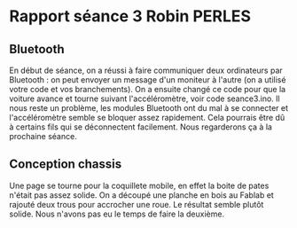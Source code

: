 # Rapport séance 3 Robin PERLES


## Bluetooth
En début de séance, on a réussi à faire communiquer deux ordinateurs par Bluetooth : on peut envoyer un message d'un moniteur à l'autre (on a utilisé votre code et vos branchements).
On a ensuite changé ce code pour que la voiture avance et tourne suivant l'accéléromètre, voir code seance3.ino.
Il nous reste un problème, les modules Bluetooth ont du mal à se connecter et l'accéléromètre semble se bloquer assez rapidement. Cela pourrais être dû à certains fils qui se déconnectent facilement.
Nous regarderons ça à la prochaine séance.


## Conception chassis
Une page se tourne pour la coquillete mobile, en effet la boite de pates n'était pas assez solide. 
On a découpé une planche en bois au Fablab et rajouté deux trous pour accrocher une roue. Le résultat semble plutôt solide.
Nous n'avons pas eu le temps de faire la deuxième.
